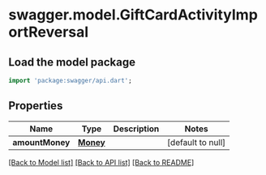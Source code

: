 # swagger.model.GiftCardActivityImportReversal

## Load the model package
```dart
import 'package:swagger/api.dart';
```

## Properties
Name | Type | Description | Notes
------------ | ------------- | ------------- | -------------
**amountMoney** | [**Money**](Money.md) |  | [default to null]

[[Back to Model list]](../README.md#documentation-for-models) [[Back to API list]](../README.md#documentation-for-api-endpoints) [[Back to README]](../README.md)

